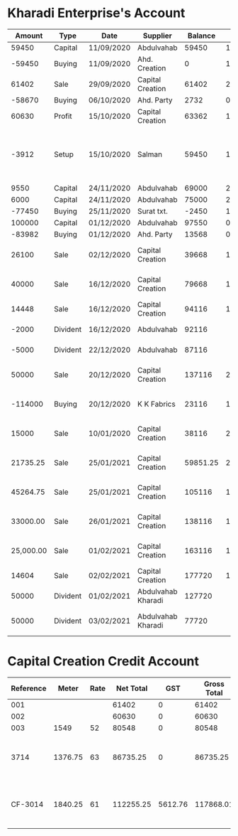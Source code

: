 # Kharadi Enterprise's Account

Amount | Type | Date | Supplier | Balance | Due Date | Settled | Reference | Notes
---------|-------|-------|----------|----------|------------|---------|------------|--------
59450 | Capital | 11/09/2020 | Abdulvahab | 59450 | 11/09/2020 | Y | |  
-59450 | Buying | 11/09/2020 | Ahd. Creation | 0 | 11/09/2020 | Y | |
61402  | Sale | 29/09/2020 | Capital Creation | 61402 |  29/09/2020 | Y | |
-58670| Buying | 06/10/2020 | Ahd. Party | 2732 | 06/10/2020 | Y | |
60630 | Profit | 15/10/2020 | Capital Creation | 63362 | 15/10/2020 | Y | |
-3912 | Setup | 15/10/2020 | Salman | 59450 | 15/10/2020 | Y | | Professional Tax, Business Reg., GST, Account Opening
9550 | Capital | 24/11/2020 | Abdulvahab | 69000 | 24/11/2020 | Y | |
6000 | Capital | 24/11/2020 | Abdulvahab | 75000 | 24/11/2020 | Y | |
-77450 | Buying | 25/11/2020 | Surat txt. | -2450 | 15/12/2020 | Y | 003 |
100000 | Capital | 01/12/2020 | Abdulvahab | 97550 | 01/12/2020 | Y | |
-83982 | Buying | 01/12/2020 | Ahd. Party | 13568 | 01/12/2020 | Y | 3714 |  |
26100 | Sale | 02/12/2020 | Capital Creation | 39668 | 15/12/2020 | N | 003 | 80548 - 26100 = 54448
40000 | Sale | 16/12/2020 | Capital Creation | 79668 | 15/12/2020 | N | 003 | 54448 - 40000 = 14448
14448 | Sale | 16/12/2020 | Capital Creation | 94116 | 15/12/2020 | Y | 003 | 14448 - 14448 = 0
-2000 | Divident | 16/12/2020 | Abdulvahab | 92116 | | Y | | For home expense
-5000 | Divident | 22/12/2020 | Abdulvahab | 87116 | | Y | | For home expense
50000 | Sale | 20/12/2020 | Capital Creation | 137116 | 20/12/2020 | N |3714 | 86735.25 - 50000 = 36735.25
-114000 | Buying | 20/12/2020 | K K Fabrics | 23116 |10/01/2021  | Y |CF-3014 | Order for Rayon from Ahd.
15000 | Sale | 10/01/2020 | Capital Creation | 38116 |20/12/2020 | N | 3714 | 36735.25 - 15000 = 21735.26
21735.25 | Sale | 25/01/2021 | Capital Creation | 59851.25 |20/12/2020 | N | 3714 | 21735.25 - 21735.25 = 0
45264.75 | Sale | 25/01/2021 | Capital Creation | 105116 |10/01/2021 | N | CF-3014 | 117868.01 - 45264.75 = 72603.26
33000.00 | Sale | 26/01/2021 | Capital Creation | 138116 | 10/01/2021 | N | CF-3014 | 72603.26 - 33000 = 39603.26
25,000.00 | Sale | 01/02/2021 | Capital Creation | 163116 | 10/01/2021 | N | CF-3014 | 39603.24 - 25000 = 14603.26
14604 | Sale | 02/02/2021 | Capital Creation | 177720 | 10/01/2021 | Y | CF-3014 | 14603.26- 14604 = 0
50000 | Divident | 01/02/2021 | Abdulvahab Kharadi | 127720 | | Y | | Transfer into citibank
50000 | Divident | 03/02/2021 | Abdulvahab Kharadi | 77720 | | Y| Transfer into citbank






# Capital Creation Credit Account

Reference | Meter |  Rate | Net Total | GST | Gross Total | Purchase Date | Due Date| Settled | Balance Due
----|-------|---------|------|-------|-------|----|------|-----------|-----------
001 | | | 61402 | 0 | 61402|11/09/2020| 29/09/2020 | Y | 0
002 | | | 60630 | 0 |60630 |06/10/2020| 15/10/2020 | Y | 0
003 | 1549 | 52 | 80548 | 0 |80548 |25/11/2020 | 15/12/2020 | Y | 0
3714 | 1376.75 | 63 | 86735.25 | 0 | 86735.25 |01/12/2020 | 20/12/2020 | Y | 86735.25 - 50000 - 15000 - 21735.25 = 0
CF-3014 | 1840.25 | 61 | 112255.25 | 5612.76 | 117868.01 |20/12/2020 | 10/01/2021 | N | 117868.01 - 45264.75 - 25000 - 14604 = 0


